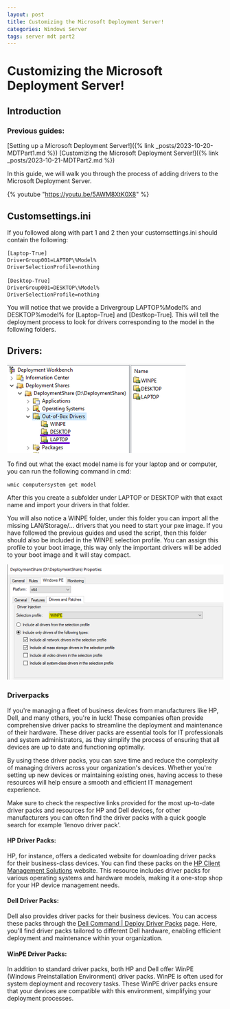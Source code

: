 ```yaml
---
layout: post
title: Customizing the Microsoft Deployment Server!
categories: Windows Server
tags: server mdt part2
---
```


# Customizing the Microsoft Deployment Server!

## Introduction

### Previous guides:

[Setting up a Microsoft Deployment Server!]({% link _posts/2023-10-20-MDTPart1.md %})
[Customizing the Microsoft Deployment Server!]({% link _posts/2023-10-21-MDTPart2.md %})

In this guide, we will walk you through the process of adding drivers to the Microsoft Deployment Server. 



{% youtube "https://youtu.be/5AWM8XtK0X8" %}


## Customsettings.ini

If you followed along with part 1 and 2 then your customsettings.ini should contain the following:

```
[Laptop-True]
DriverGroup001=LAPTOP\%Model%
DriverSelectionProfile=nothing

[Desktop-True]
DriverGroup001=DESKTOP\%Model%
DriverSelectionProfile=nothing
```

You will notice that we provide a Drivergroup LAPTOP\%Model% and DESKTOP\%model% for [Laptop-True] and [Destkop-True].
This will tell the deployment process to look for drivers corresponding to the model in the following folders.

## Drivers:
![Out-Of-Box Drivers](/assets/img/MDT/MDT_Out-Of-Box-Drivers.png)

To find out what the exact model name is for your laptop and or computer, you can run the following command in cmd:

```
wmic computersystem get model
```

After this you create a subfolder under LAPTOP or DESKTOP with that exact name and import your drivers in that folder.

You will also notice a WINPE folder, under this folder you can import all the missing LAN/Storage/... drivers that you need to start your pxe image.
If you have followed the previous guides and used the script, then this folder should also be included in the WINPE selection profile.
You can assign this profile to your boot image, this way only the important drivers will be added to your boot image and it will stay compact.

![WINPE Selection Profile](/assets/img/MDT/MDT_WINPE_SelectionProfile.png)

### Driverpacks

If you're managing a fleet of business devices from manufacturers like HP, Dell, and many others, you're in luck! These companies often provide comprehensive driver packs to streamline the deployment and maintenance of their hardware. These driver packs are essential tools for IT professionals and system administrators, as they simplify the process of ensuring that all devices are up to date and functioning optimally. 

By using these driver packs, you can save time and reduce the complexity of managing drivers across your organization's devices. Whether you're setting up new devices or maintaining existing ones, having access to these resources will help ensure a smooth and efficient IT management experience.

Make sure to check the respective links provided for the most up-to-date driver packs and resources for HP and Dell devices, for other manufacturers you can often find the driver packs with a quick google search for example 'lenovo driver pack'.

#### HP Driver Packs: 

HP, for instance, offers a dedicated website for downloading driver packs for their business-class devices. You can find these packs on the [HP Client Management Solutions](https://www.hp.com/us-en/solutions/client-management-solutions/drivers-pack.html) website. This resource includes driver packs for various operating systems and hardware models, making it a one-stop shop for your HP device management needs.

#### Dell Driver Packs: 

Dell also provides driver packs for their business devices. You can access these packs through the [Dell Command | Deploy Driver Packs](https://www.dell.com/support/kbdoc/en-us/000124139/dell-command-deploy-driver-packs-for-enterprise-client-os-deployment) page. Here, you'll find driver packs tailored to different Dell hardware, enabling efficient deployment and maintenance within your organization.

#### WinPE Driver Packs: 

In addition to standard driver packs, both HP and Dell offer WinPE (Windows Preinstallation Environment) driver packs. WinPE is often used for system deployment and recovery tasks. These WinPE driver packs ensure that your devices are compatible with this environment, simplifying your deployment processes.

